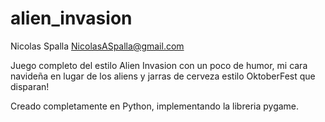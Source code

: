# alien_invasion

Nicolas Spalla
NicolasASpalla@gmail.com

Juego completo del estilo Alien Invasion con un poco de humor,
mi cara navideña en lugar de los aliens y jarras de cerveza estilo OktoberFest que disparan!

Creado completamente en Python, implementando la libreria pygame.
